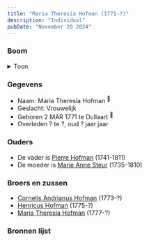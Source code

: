 ```yaml
---
title: "Maria Theresia Hofman (1771-?)"
description: "Individual"
pubDate: "November 20 2024"
---
```


### Boom
<details><summary>Toon</summary>

![test](https://www.plantuml.com/plantuml/svg/ZP9DRy8m38Rl-HKM77P2QkaA224-LxOTaAQDdL7Q6eYQ9YWEGWZntsS-DjWqZTqYsw_p-BNxvANpwr8BAfHPIITBI6LMB9nTctnajNNWdJJ4AJHUB5MEa2cNQJoziLpvBPHOfkZe52AF3gtVhb1STSsq98AT082XTJcwwL9bXK6YJgUKodIx48cz47VmSloAn4bHUL7e7CAJdPVIL40IF0T14CS0rIGQn-CXDztD5Ufy3vrsAjFjBBNUQsnt8MpUXwmq7eqYmgiwAjPQpwJ9PvcpHAbbaeEW3eFtHmXRuJVT_XDc8fr261Y3yEPnxIuy3UOP3vCeYVxaYMBe_GCZX8TaTC08ViNej3UOvyeik3O-4JURmH5cp33r0AfQBPP-YrhR3GFjnTcqMkrS8SxKby1PoO53gj4IrqDBc2vvhSIF7vjejE1hWxSTgCDay7gWvGbvTCdNTzkE7dl6fz57a_EfVW00)
</details>

### Gegevens
- Naam: Maria Theresia Hofman <sup><a href="../s00090/" style="text-decoration:none" title="Doopinschrijving Maria Theresia Hofman 03-03-1771">:link:</a></sup>
- Geslacht: Vrouwelijk
- Geboren 2 MAR 1771 te Dullaart <sup><a href="../s00090/" style="text-decoration:none" title="Doopinschrijving Maria Theresia Hofman 03-03-1771">:link:</a></sup>
- Overleden ? te ?, oud ? jaar jaar 

### Ouders
- De vader is [Pierre Hofman](../i00055/) (1741-1811)
- De moeder is [Marie Anne Steur](../i00056/) (1735-1810)

### Broers en zussen
- [Cornelis Andrianus Hofman](../i00069/) (1773-?)
- [Henricus Hofman](../i00070/) (1775-?)
- [Maria Theresia Hofman](../i00071/) (1777-?)

### Bronnen lijst